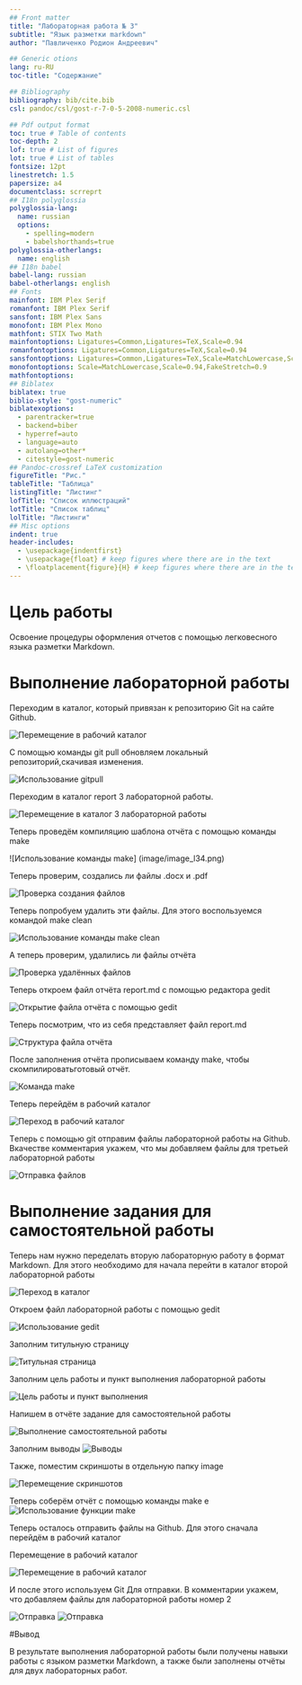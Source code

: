 ```yaml
---
## Front matter
title: "Лабораторная работа № 3"
subtitle: "Язык разметки markdown"
author: "Павличенко Родион Андреевич"

## Generic otions
lang: ru-RU
toc-title: "Содержание"

## Bibliography
bibliography: bib/cite.bib
csl: pandoc/csl/gost-r-7-0-5-2008-numeric.csl

## Pdf output format
toc: true # Table of contents
toc-depth: 2
lof: true # List of figures
lot: true # List of tables
fontsize: 12pt
linestretch: 1.5
papersize: a4
documentclass: scrreprt
## I18n polyglossia
polyglossia-lang:
  name: russian
  options:
	- spelling=modern
	- babelshorthands=true
polyglossia-otherlangs:
  name: english
## I18n babel
babel-lang: russian
babel-otherlangs: english
## Fonts
mainfont: IBM Plex Serif
romanfont: IBM Plex Serif
sansfont: IBM Plex Sans
monofont: IBM Plex Mono
mathfont: STIX Two Math
mainfontoptions: Ligatures=Common,Ligatures=TeX,Scale=0.94
romanfontoptions: Ligatures=Common,Ligatures=TeX,Scale=0.94
sansfontoptions: Ligatures=Common,Ligatures=TeX,Scale=MatchLowercase,Scale=0.94
monofontoptions: Scale=MatchLowercase,Scale=0.94,FakeStretch=0.9
mathfontoptions:
## Biblatex
biblatex: true
biblio-style: "gost-numeric"
biblatexoptions:
  - parentracker=true
  - backend=biber
  - hyperref=auto
  - language=auto
  - autolang=other*
  - citestyle=gost-numeric
## Pandoc-crossref LaTeX customization
figureTitle: "Рис."
tableTitle: "Таблица"
listingTitle: "Листинг"
lofTitle: "Список иллюстраций"
lotTitle: "Список таблиц"
lolTitle: "Листинги"
## Misc options
indent: true
header-includes:
  - \usepackage{indentfirst}
  - \usepackage{float} # keep figures where there are in the text
  - \floatplacement{figure}{H} # keep figures where there are in the text
---
```


# Цель работы
Oсвоение процедуры оформления отчетов с помощью легковесного языка разметки Markdown.

# Выполнение лабораторной работы

Переходим в каталог, который привязан к репозиторию Git на сайте Github.

![Перемещение в рабочий каталог](image/image_l31.png)

С помощью команды git pull обновляем локальный репозиторий,скачивая
изменения. 

![Использование gitpull](image/image_l32.png)

Переходим в каталог report 3 лабораторной работы. 

![Перемещение в каталог 3 лабораторной работы](image/image_l33.png)

Теперь проведём компиляцию шаблона отчёта с помощью команды make

![Использование команды make] (image/image_l34.png)

Теперь проверим, создались ли файлы .docx и .pdf

![Проверка создания файлов](image/image_l35.png)

Теперь попробуем удалить эти файлы. Для этого воспользуемся командой make clean

![Использование команды make clean](image/image_l36.png)

А теперь проверим, удалились ли файлы отчёта

![Проверка удалённых файлов](image/image_l37.png)

Теперь откроем файл отчёта report.md с помощью редактора gedit

![Открытие файла отчёта с помощью gedit](image/image_l38.png)

Теперь посмотрим, что из себя представляет файл report.md

![Структура файла отчёта](image/image_l39.png)

После заполнения отчёта прописываем команду make, чтобы скомпилироватьготовый отчёт.

![Команда make](image/l310.png)

Теперь перейдём в рабочий каталог

![Переход в рабочий каталог](image/l311.png)

Tеперь с помощью git отправим файлы лабораторной работы на Github. Вкачестве комментария укажем, что мы добавляем файлы для третьей лабораторной работы

![Отправка файлов](image/l312.png)

# Выполнение задания для самостоятельной работы

Теперь нам нужно переделать вторую лабораторную работу в формат Markdown. Для этого необходимо для начала перейти в каталог второй лабораторной работы

![Переход в каталог](image/l313.png)

Откроем файл лабораторной работы с помощью gedit

![Использование gedit](image/l314.png)

Заполним титульную страницу

![Титульная страница](image/l315.png)

Заполним цель работы и пункт выполнения лабораторной работы

![Цель работы и пункт выполнения](image/l316.png)

Напишем в отчёте задание для самостоятельной работы

![Выполнение самостоятельной работы](image/l317.png)

Заполним выводы
![Выводы](image/l318.png)

Tакже, поместим скриншоты в отдельную папку image

![Перемещение скриншотов](image/l319.png)

Теперь соберём отчёт с помощью команды make
e
![Использование функции make](image/l320.png)

Теперь осталось отправить файлы на Github. Для этого сначала перейдём в рабочий каталог

Перемещение в рабочий каталог

![Перемещение в рабочий каталог](image/l321.png)

И после этого используем Git Для отправки. В комментарии укажем, что добавляем файлы для лабораторной работы номер 2

![Отправка](image/l322.png)
![Отправка](image/l323.png)

#Вывод

В результате выполнения лабораторной работы были получены навыки работы с языком разметки Markdown, а также были заполнены отчёты для двух лабораторных работ.

